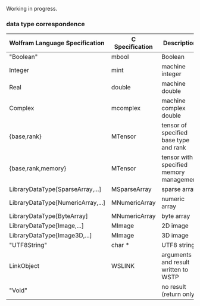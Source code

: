 Working in progress.

### data type correspondence

| Wolfram Language Specification    | C Specification | Description                             |
| :-------------------------------- | --------------- | --------------------------------------- |
| "Boolean"                         | mbool           | Boolean                                 |
| Integer                           | mint            | machine integer                         |
| Real                              | double          | machine double                          |
| Complex                           | mcomplex        | machine complex double                  |
| {base,rank}                       | MTensor         | tensor of specified base type and rank  |
| {base,rank,memory}                | MTensor         | tensor with specified memory management |
| LibraryDataType[SparseArray,...]  | MSparseArray    | sparse array                            |
| LibraryDataType[NumericArray,...] | MNumericArray   | numeric array                           |
| LibraryDataType[ByteArray]        | MNumericArray   | byte array                              |
| LibraryDataType[Image,...]        | MImage          | 2D image                                |
| LibraryDataType[Image3D,...]      | MImage          | 3D image                                |
| "UTF8String"                      | char *          | UTF8 string                             |
| LinkObject                        | WSLINK          | arguments and result written to WSTP    |
| "Void"                            |                 | no result (return only)                 |

